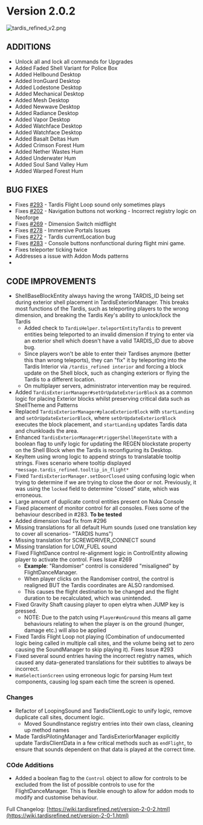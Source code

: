 # Version 2.0.2

![tardis_refined_v2.png](tardis_refined_v2.png)


## ADDITIONS
- Unlock all and lock all commands for Upgrades
- Added Faded Shell Variant for Police Box
- Added Hellbound Desktop
- Added IronGuard Desktop
- Added Lodestone Desktop
- Added Mechanical Desktop
- Added Mesh Desktop
- Added Newwave Desktop
- Added Radiance Desktop
- Added Vapor Desktop
- Added Watchface Desktop
- Added Watchface Desktop
- Added Basalt Deltas Hum
- Added Crimson Forest Hum
- Added Nether Wastes Hum
- Added Underwater Hum
- Added Soul Sand Valley Hum
- Added Warped Forest Hum

## BUG FIXES
+ Fixes [#293](https://github.com/WhoCraft/TardisRefined/issues/293) - Tardis Flight Loop sound only sometimes plays
+ Fixes [#202](https://github.com/WhoCraft/TardisRefined/issues/202) - Navigation buttons not working - Incorrect registry logic on Neoforge
+ Fixes [#269](https://github.com/WhoCraft/TardisRefined/issues/269) - Dimension Switch midflight
+ Fixes [#278](https://github.com/WhoCraft/TardisRefined/issues/278) - Immersive Portals Issues
+ Fixes [#272](https://github.com/WhoCraft/TardisRefined/issues/272) - Tardis currentLocation bug
+ Fixes [#283](https://github.com/WhoCraft/TardisRefined/issues/283) - Console buttons nonfunctional during flight mini game.
+ Fixes teleporter ticking twice
+ Addresses a issue with Addon Mods patterns
+

## CODE IMPROVEMENTS
- ShellBaseBlockEntity always having the wrong TARDIS_ID being set during exterior shell placement in TardisExteriorManager. This breaks most functions of the Tardis, such as teleporting players to the wrong dimension, and breaking the Tardis Key's ability to unlock/lock the Tardis
    - Added check to ``TardisHelper.teleportEntityTardis`` to prevent entities being teleported to an invalid dimension if trying to enter via an exterior shell which doesn't have a valid TARDIS_ID due to above bug.
    - Since players won't be able to enter their Tardises anymore (better this than wrong teleports), they can "fix" it by teleporting into the Tardis Interior via `/tardis_refined interior` and forcing a block update on the Shell block, such as changing exteriors or flying the Tardis to a different location.
    - On multiplayer servers, administrator intervention may be required.
- Added ``TardisExteriorManager#setOrUpdateExteriorBlock`` as a common logic for placing Exterior blocks whilst preserving critical data such as ShellTheme and Patterns
- Replaced ``TardisExteriorManager#placeExteriorBlock`` with ``startLanding`` and ``setOrUpdateExteriorBlock``, where ``setOrUpdateExteriorBlock`` executes the block placement, and ``startLanding`` updates Tardis data and chunkloads the area.
- Enhanced ``TardisExteriorManager#triggerShellRegenState`` with a boolean flag to unify logic for updating the REGEN blockstate property on the Shell Block when the Tardis is reconfiguring its Desktop.
- KeyItem using wrong logic to append strings to translatable tooltip strings. Fixes scenario where tooltip displayed ``*message.tardis_refined.tooltip_in_flight*``
- Fixed ``TardisExteriorManager.setDoorClosed`` using confusing logic when trying to determine if we are trying to close the door or not. Previously, it was using the ``locked`` field to determine "closed" state, which was erroneous.
- Large amount of duplicate control entities present on Nuka Console
- Fixed placement of monitor control for all consoles. Fixes some of the behaviour described in #283. **To be tested**
- Added dimension load fix from #296
- Missing translations for all default Hum sounds (used one translation key to cover all scenarios- "TARDIS hums")
- Missing translation for SCREWDRIVER_CONNECT sound
- Missing translation for LOW_FUEL sound
- Fixed FlightDance control re-alignment logic in ControlEntity allowing player to activate the control. Fixes Issue #269
    - **Example**: "Randomiser" control is considered "misaligned" by FlightDanceManager.
    - When player clicks on the Randomiser control, the control is realigned BUT the Tardis coordinates are ALSO randomised.
    - This causes the flight destination to be changed and the flight duration to be recalculated, which was unintended.
- Fixed Gravity Shaft causing player to open elytra when JUMP key is pressed.
    - NOTE: Due to the patch using ``Player#onGround`` this means all game behaviours relating to when the player is on the ground (hunger, damage etc.) will also be applied
- Fixed Tardis Flight Loop not playing (Combination of undocumented logic being called in multiple call sites, and the volume being set to zero causing the SoundManager to skip playing it). Fixes Issue #293
- Fixed several sound entries having the incorrect registry names, which caused any data-generated translations for their subtitles to always be incorrect.
- `HumSelectionScreen` using erroneous logic for parsing Hum text components, causing log spam each time the screen is opened.

### Changes
- Refactor of LoopingSound and TardisClientLogic to unify logic, remove duplicate call sites, document logic.
    - Moved SoundInstance registry entries into their own class, cleaning up method names
- Made TardisPilotingManager and TardisExteriorManager explicitly update TardisClientData in a few critical methods such as ``endFlight``, to ensure that sounds dependent on that data is played at the correct time.

### COde Additions
- Added a boolean flag to the `Control` object to allow for controls to be excluded from the list of possible controls to use for the FlightDanceManager. This is flexible enough to allow for addon mods to modify and customise behaviour.


Full Changelog: [https://wiki.tardisrefined.net/version-2-0-2.html](https://wiki.tardisrefined.net/version-2-0-1.html)